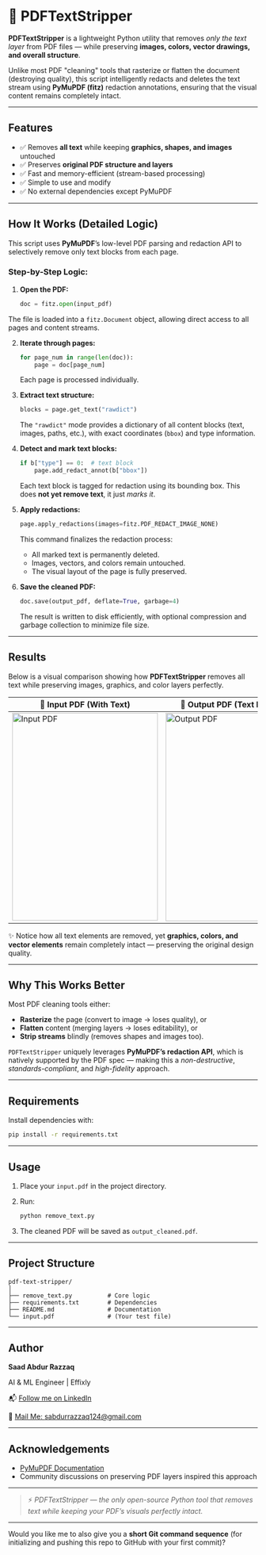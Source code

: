 # 🧾 PDFTextStripper

**PDFTextStripper** is a lightweight Python utility that removes *only the text layer* from PDF files — while preserving **images, colors, vector drawings, and overall structure**.  

Unlike most PDF "cleaning" tools that rasterize or flatten the document (destroying quality), this script intelligently redacts and deletes the text stream using **PyMuPDF (fitz)** redaction annotations, ensuring that the visual content remains completely intact.

---

## Features

- ✅ Removes **all text** while keeping **graphics, shapes, and images** untouched  
- ✅ Preserves **original PDF structure and layers**  
- ✅ Fast and memory-efficient (stream-based processing)  
- ✅ Simple to use and modify  
- ✅ No external dependencies except PyMuPDF

---

## How It Works (Detailed Logic)

This script uses **PyMuPDF**’s low-level PDF parsing and redaction API to selectively remove only text blocks from each page.

### Step-by-Step Logic:

1. **Open the PDF:**
   ```python
   doc = fitz.open(input_pdf)

The file is loaded into a `fitz.Document` object, allowing direct access to all pages and content streams.

2. **Iterate through pages:**

   ```python
   for page_num in range(len(doc)):
       page = doc[page_num]
   ```

   Each page is processed individually.

3. **Extract text structure:**

   ```python
   blocks = page.get_text("rawdict")
   ```

   The `"rawdict"` mode provides a dictionary of all content blocks (text, images, paths, etc.), with exact coordinates (`bbox`) and type information.

4. **Detect and mark text blocks:**

   ```python
   if b["type"] == 0:  # text block
       page.add_redact_annot(b["bbox"])
   ```

   Each text block is tagged for redaction using its bounding box.
   This does **not yet remove text**, it just *marks it*.

5. **Apply redactions:**

   ```python
   page.apply_redactions(images=fitz.PDF_REDACT_IMAGE_NONE)
   ```

   This command finalizes the redaction process:

   * All marked text is permanently deleted.
   * Images, vectors, and colors remain untouched.
   * The visual layout of the page is fully preserved.

6. **Save the cleaned PDF:**

   ```python
   doc.save(output_pdf, deflate=True, garbage=4)
   ```

   The result is written to disk efficiently, with optional compression and garbage collection to minimize file size.

---

## Results

Below is a visual comparison showing how **PDFTextStripper** removes all text while preserving images, graphics, and color layers perfectly.

| 📝 **Input PDF (With Text)** | 🧼 **Output PDF (Text Removed)** |
|------------------------------|----------------------------------|
| <img width="294" height="419" alt="Input PDF" src="https://github.com/user-attachments/assets/8c51f423-b7b6-4095-9716-9d93420ab497" /> | <img width="292" height="420" alt="Output PDF" src="https://github.com/user-attachments/assets/bdc4ee11-8a71-4724-8be1-4f2389f60c3e" /> |

✨ Notice how all text elements are removed, yet **graphics, colors, and vector elements** remain completely intact — preserving the original design quality.

---

## Why This Works Better

Most PDF cleaning tools either:

* **Rasterize** the page (convert to image → loses quality), or
* **Flatten** content (merging layers → loses editability), or
* **Strip streams** blindly (removes shapes and images too).

`PDFTextStripper` uniquely leverages **PyMuPDF’s redaction API**, which is natively supported by the PDF spec — making this a *non-destructive*, *standards-compliant*, and *high-fidelity* approach.

---

## Requirements

Install dependencies with:

```bash
pip install -r requirements.txt
```

---

## Usage

1. Place your `input.pdf` in the project directory.
2. Run:

   ```bash
   python remove_text.py
   ```
3. The cleaned PDF will be saved as `output_cleaned.pdf`.

---

## Project Structure

```
pdf-text-stripper/
│
├── remove_text.py          # Core logic
├── requirements.txt        # Dependencies
├── README.md               # Documentation
└── input.pdf               # (Your test file)
```

---

## Author

**Saad Abdur Razzaq**

AI & ML Engineer | Effixly

📬 [Follow me on LinkedIn](https://linkedin.com/in/saadarazzaq)

📧 [Mail Me: sabdurrazzaq124@gmail.com](mailto:sabdurrazzaq124@gmail.com)

---

## Acknowledgements

* [PyMuPDF Documentation](https://pymupdf.readthedocs.io/en/latest/)
* Community discussions on preserving PDF layers inspired this approach

---

> ⚡ *PDFTextStripper — the only open-source Python tool that removes text while keeping your PDF’s visuals perfectly intact.*

---

Would you like me to also give you a **short Git command sequence** (for initializing and pushing this repo to GitHub with your first commit)?
